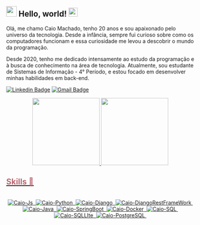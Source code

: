 ## <img src="https://raw.githubusercontent.com/iampavangandhi/iampavangandhi/master/gifs/Hi.gif" width="28px"> Hello, world! <img src="https://github.com/TheDudeThatCode/TheDudeThatCode/blob/master/Assets/Earth.gif" width="24px"> 

Olá, me chamo Caio Machado, tenho 20 anos e sou apaixonado pelo universo da tecnologia. Desde a infância, sempre fui curioso sobre como os computadores funcionam e essa curiosidade me levou a descobrir o mundo da programação.

Desde 2020, tenho me dedicado intensamente ao estudo da programação e à busca de conhecimento na área de tecnologia. Atualmente, sou estudante de Sistemas de Informação - 4° Período, e estou focado em desenvolver minhas habilidades em back-end.

[![Linkedin Badge](https://img.shields.io/badge/-Caio%20Machado-00875f?style=flat-square&logo=Linkedin&logoColor=white&link=https://www.linkedin.com/in/diego-schell-fernandes/)](https://www.linkedin.com/in/caio-machado-dev/) 
[![Gmail Badge](https://img.shields.io/badge/-caio.machado.dev@gmail.com-00875f?style=flat-square&logo=Gmail&logoColor=white&link=mailto:caio.machado.dev@gmail.com)](mailto:caio.machado.dev@gmail.com)

<div align="center">
  <a href="https://github.com/caio-machado-dev">
  <img height="180em" src="https://github-readme-stats.vercel.app/api?username=caio-machado-dev&theme=react&hide_border=false&include_all_commits=false&count_private=false"/>
  <img height="180em" src="https://github-readme-stats.vercel.app/api/top-langs/?username=caio-machado-dev&theme=react&hide_border=false&include_all_commits=false&count_private=false&layout=compact"/>
</div>

<h2 style="color: #ba6771;">Skills 🚀</h2>
<div style="display: inline_block" align="center"><br>
  <img  alt="Caio-Js" src="https://img.shields.io/badge/javascript-%23323330.svg?style=for-the-badge&logo=javascript&logoColor=%23F7DF1E">&nbsp;
  <img  alt="Caio-Python" src="https://img.shields.io/badge/python-3670A0?style=for-the-badge&logo=python&logoColor=ffdd54">&nbsp;
  <img alt="Caio-Django" src="https://img.shields.io/badge/django-%23092E20.svg?style=for-the-badge&logo=django&logoColor=white">&nbsp;
  <img  alt="Caio-DjangoRestFrameWork" src="https://img.shields.io/badge/DJANGO-REST-ff1709?style=for-the-badge&logo=django&logoColor=white&color=ff1709&labelColor=gray">&nbsp;
  <img  alt="Caio-Java" src="https://img.shields.io/badge/java-%23ED8B00.svg?style=for-the-badge&logo=openjdk&logoColor=white">&nbsp;
  <img  alt="Caio-SpringBoot" src="https://img.shields.io/badge/spring-%236DB33F.svg?style=for-the-badge&logo=spring&logoColor=white">&nbsp;
  <img  alt="Caio-Docker" src="https://img.shields.io/badge/docker-%230db7ed.svg?style=for-the-badge&logo=docker&logoColor=white">&nbsp;
  <img  alt="Caio-SQL" src="https://img.shields.io/badge/mysql-4479A1.svg?style=for-the-badge&logo=mysql&logoColor=white">&nbsp;
  <img alt="Caio-SQLLIte" src="https://img.shields.io/badge/sqlite-%2307405e.svg?style=for-the-badge&logo=sqlite&logoColor=white">&nbsp;
  <img alt="Caio-PostgreSQL" src="https://img.shields.io/badge/PostgreSQL-%2307405e.svg?style=for-the-badge&logo=postgresql&logoColor=white">&nbsp;
</div>

